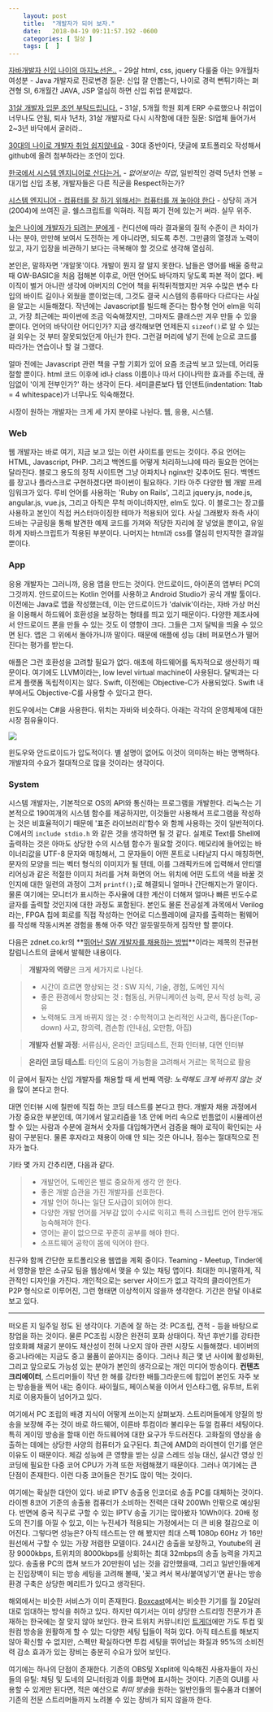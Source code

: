 ```yaml
---
    layout: post
    title:  "개발자가 되어 보자."
    date:   2018-04-19 09:11:57.192 -0600
    categories: [ 일상 ]
    tags: [  ]
---
```


[자바개발자 신입 나이의 마지노선은..](http://www.okjsp.pe.kr:8080/article/418715?note=1311269) - 29살 html, css, jquery 다룰줄 아는 9개월차 여성분 - Java 개발자로 진로변경 질문: 신입 잘 안뽑는다, 나이로 경력 뻔튀기하는 펴견형 SI, 6개월간 JAVA, JSP 열심히 하면 신입 취업 문제없다.

[31살 개발자 입문 조언 부탁드립니다.](https://okky.kr/article/286357) - 31살, 5개월 학원 회계 ERP 수료했으나 취업이 너무나도 안됨, 퇴사 1년차, 31살 개발자로 다시 시작함에 대한 질문: SI업체 들어가서 2~3년 바닥에서 굴러라..

[30대의 나이로 개발자 취업 쉽지않네요](https://www.clien.net/service/board/park/5948496) - 30대 중반이다, 댓글에 포트폴리오 작성해서 github에 올려 첨부하라는 조언이 있다.

[한국에서 시스템 엔지니어로 산다는거.](http://linux.systemv.pe.kr/%ED%95%9C%EA%B5%AD%EC%97%90%EC%84%9C-%EC%8B%9C%EC%8A%A4%ED%85%9C-%EC%97%94%EC%A7%80%EB%8B%88%EC%96%B4%EB%A1%9C-%EC%82%B0%EB%8B%A4%EB%8A%94%EA%B1%B0/) - *없어보이는 직업*, 일반적인 경력 5년차 연봉 = 대기업 신입 초봉, 개발자들은 다른 직군을 Respect하는가?

[시스템 엔지니어 - 컴퓨터를 잘 하기 위해서는 컴퓨터를 꺼 놓아야 한다](http://www.hanbit.co.kr/channel/category/category_view.html?cms_code=CMS3239207557) - 상당히 과거(2004)에 쓰여진 글. 쉘스크립트를 익혀라. 직접 짜기 전에 있는거 써라. 실무 위주.

[늦은 나이에 개발자가 되려는 분에게](http://coderlife.tistory.com/157) - 컨디션에 따라 결과물의 질적 수준이 큰 차이가 나는 분야, 만만해 보여서 도전하는 게 아니라면, 되도록 추천. 그만큼의 열정과 노력이 있고, 자기 입장을 비관하기 보다는 극복해야 할 것으로 생각해 열심히.


본인은, 말하자면 '개알못'이다. 개발이 뭔지 잘 알지 못한다. 남들은 영어를 배울 중학교때 GW-BASIC을 처음 접해본 이후로, 어떤 언어도 바닥까지 닿도록 파본 적이 없다. 베이직이 별거 아니란 생각에 아버지의 C언어 책을 뒤적뒤적했지만 겨우 수많은 변수 타입의 바이트 길이나 외웠을 뿐이었는데, 그것도 결국 시스템의 종류마다 다르다는 사실을 알고는 시들해졌다. 작년에는 Javascript를 빌드해 준다는 함수형 언어 elm을 익히고, 가장 최근에는 파이썬에 조금 익숙해졌지만, 그마저도 클래스만 겨우 만들 수 있을 뿐이다. 언어의 바닥이란 어디인가? 지금 생각해보면 언제든지 `sizeof()`로 알 수 있는 걸 외우는 것 부터 잘못되었던게 아닌가 한다. 그런걸 머리에 넣기 전에 눈으로 코드를 따라가는 연습이나 할 걸 그랬다. 

얼마 전에는 Javascript 관련 책을 구할 기회가 있어 요즘 조금씩 보고 있는데, 어리둥절할 뿐이다. html 코드 이후에 id나 class 이름이나 따서 다이나믹한 효과를 주는데, 끊임없이 '이게 전부인가?' 하는 생각이 든다. 세미클론보다 탭 인덴트(indentation: 1tab = 4 whitespace)가 너무나도 익숙해졌다. 

시장이 원하는 개발자는 크게 세 가지 분야로 나뉜다. 웹, 응용, 시스템.

### **Web**

웹 개발자는 바로 여기, 지금 보고 있는 이런 사이트를 만드는 것이다. 주요 언어는 HTML, Javascript, PHP. 그리고 백엔드를 어떻게 처리하느냐에 따라 필요한 언어는 달라진다. 블로그 용도의 정적 사이트면 그냥 아파치나 nginx만 갖추어도 된다. 백엔드를 장고나 플라스크로 구현하겠다면 파이썬이 필요하다. 기타 아주 다양한 웹 개발 프레임워크가 있다. 루비 언어를 사용하는 'Ruby on Rails', 그리고 jquery.js, node.js, angular.js, vue.js, 그리고 아직은 무척 마이너하지만, elm도 있다. 이 블로그는 장고를 사용하고 본인이 직접 커스터마이징한 테마가 적용되어 있다. 사실 그래봤자 좌측 사이드바는 구글링을 통해 발견한 예제 코드를 가져와 적당한 자리에 잘 넣었을 뿐이고, 유일하게 자바스크립트가 적용된 부분이다. 나머지는 html과 css를 열심히 만지작한 결과일 뿐이다.

### **App**

응용 개발자는 그러니까, 응용 앱을 만드는 것이다. 안드로이드, 아이폰의 앱부터 PC의 그것까지. 안드로이드는 Kotlin 언어를 사용하고 Android Studio가 공식 개발 툴이다. 이전에는 Java로 앱을 작성했는데, 이는 안드로이드가 'dalvik'이라는, 자바 가상 머신을 이용해서 하드웨어 호환성을 보장하는 형태를 띄고 있기 때문이다. 다양한 제조사에서 안드로이드 폰을 만들 수 있는 것도 이 영향이 크다. 그들은 그저 달빅을 띄울 수 있으면 된다. 앱은 그 위에서 돌아가니까 말이다. 때문에 애플에 성능 대비 퍼포먼스가 떨어진다는 평가를 받는다.

애플은 그런 호환성을 고려할 필요가 없다. 애초에 하드웨어를 독자적으로 생산하기 때문이다. 여기에도 LLVM이라는, low level virtual machine이 사용된다. 달빅과는 다르게 플랫폼 독립적이지는 않다. Swift, 이전에는 Objective-C가 사용되었다. Swift 내부에서도 Objective-C를 사용할 수 있다고 한다.

윈도우에서는 C#을 사용한다. 위치는 자바와 비슷하다. 아래는 각각의 운영체제에 대한 시장 점유율이다.

[![](https://res.cloudinary.com/rockheung/image/upload/v1524129288/StatCounter-os_combined-ww-monthly-201703-201803_poxszw.png)](http://gs.statcounter.com/os-market-share#monthly-201703-201803) 

윈도우와 안드로이드가 압도적이다. 별 설명이 없어도 이것이 의미하는 바는 명백하다. 개발자의 수요가 절대적으로 많을 것이라는 생각이다.

### **System**

시스템 개발자는, 기본적으로 OS의 API와 통신하는 프로그램을 개발한다. 리눅스는 기본적으로 190여개의 시스템 함수를 제공하지만, 이것들만 사용해서 프로그램을 작성하는 것은 비효율적이기 때문에 '표준 라이브러리'함수 와 함께 사용하는 것이 일반적이다. C에서의 `include stdio.h` 와 같은 것을 생각하면 될 것 같다. 실제로 Text를 Shell에 출력하는 것은 아마도 상당한 수의 시스템 함수가 필요할 것이다. 메모리에 들어있는 바이너리값을 UTF-8 문자와 매칭해서, 그 문자들이 어떤 폰트로 나타날지 다시 매칭하면, 문자의 모양을 띄는 벡터 형식의 이미지가 될 텐데, 이를 그래픽카드에 입력해서 안티앨리어싱과 같은 적절한 이미지 처리를 거쳐 화면의 어느 위치에 어떤 도트의 색을 바꿀 것인지에 대한 일련의 과정이 그저 `printf();`로 해결되니 얼마나 간단해지는가 말이다. 물론 여기에는 모니터가 표시하는 주사율에 대한 계산이 더해져 얼마나 빠른 빈도수로 글자를 출력할 것인지에 대한 과정도 포함된다. 본인도 물론 전공설계 과목에서 Verilog라는, FPGA 칩에 회로를 직접 작성하는 언어로 디스플레이에 글자를 출력하는 펌웨어를 작성해 작동시켜본 경험을 통해 아주 약간 알듯말듯하게 짐작만 할 뿐이다.

다음은 zdnet.co.kr의 **[뛰어난 SW 개발자를 채용하는 방법](http://www.zdnet.co.kr/column/column_view.asp?artice_id=20160816100113)**이라는 제목의 전규현 칼럼니스트의 글에서 발췌한 내용이다.

> **개발자의 역량**은 크게 세가지로 나뉜다.

> - 시간이 흐르면 향상되는 것 : SW 지식, 기술, 경험, 도메인 지식
> - 좋은 환경에서 향상되는 것 : 협동심, 커뮤니케이션 능력, 문서 작성 능력, 공유
> - 노력해도 크게 바뀌지 않는 것 : 수학적이고 논리적인 사고력, 톱다운(Top-down) 사고, 창의력, 겸손함 (인내심, 오만함, 아집)

> **개발자 선발 과정**: 서류심사, 온라인 코딩테스트, 전화 인터뷰, 대면 인터뷰

> **온라인 코딩 테스트**: 타인의 도움이 가능함을 고려해서 거르는 목적으로 활용

이 글에서 필자는 신입 개발자를 채용할 때 세 번째 역량: *노력해도 크게 바뀌지 않는 것*을 많이 본다고 한다.

대면 인터뷰 시에 칠판에 직접 하는 코딩 테스트를 본다고 한다. 개발자 채용 과정에서 가장 중요한 부분인데, 여기에서 알고리즘을 1초 안에 머리 속으로 빈틈없이 시뮬레이션 할 수 있는 사람과 수분에 걸쳐서 숫자를 대입해가면서 검증을 해야 로직이 확인되는 사람이 구분된다. 물론 후자라고 채용이 아얘 안 되는 것은 아니나, 점수는 절대적으로 전자가 높다.

기타 몇 가지 간추리면, 다음과 같다.

> - 개발언어, 도메인은 별로 중요하게 생각 안 한다.
> - 좋은 개발 습관을 가진 개발자를 선호한다.
> - 개발 언어 하나는 일단 도사급이 되어야 한다.
> - 다양한 개발 언어를 거부감 없이 수시로 익히고 특히 스크립트 언어 한두개도 능숙해져야 한다.
> - 영어는 끝이 없으므로 꾸준히 공부를 해야 한다.
> - 소프트웨어 공학이 몸에 익어야 한다.

친구와 함께 간단한 포트폴리오용 웹앱을 계획 중이다. Teaming - Meetup, Tinder에서 영향을 받은 소규모 팀을 웹상에서 맺을 수 있는 채팅 앱이다. 최대한 미니멀하게, 직관적인 디자인을 가진다. 개인적으로는 server 사이드가 없고 각각의 클라이언트가 P2P 형식으로 이루어진, 그런 형태면 이상적이지 않을까 생각한다. 기간은 한달 이내로 보고 있다.

<hr>

떠오른 지 일주일 정도 된 생각이다. 기존에 잘 하는 것: PC조립, 견적 - 등을 바탕으로 창업을 하는 것이다. 물론 PC조립 시장은 완전히 포화 상태이다. 작년 후반기를 강타한 암호화폐 채굴기 분야도 채산성이 전혀 나오지 않아 관련 시장도 시들해졌다. 네이버의 중고나라에는 지금도 중고 물품이 쏟아지는 중이다. 그러나 최근 몇 년 사이에 활성화된, 그리고 앞으로도 가능성 있는 분야가 본인의 생각으로는 개인 미디어 방송이다. **컨텐츠 크리에이터**, 스트리머들이 작년 한 해를 강타한 배틀그라운드에 힘입어 본인도 자주 보는 방송들을 찍어 내는 중이다. 싸이월드, 페이스북을 이어서 인스타그램, 유투브, 트위치로 이용자들이 넘어가고 있다.

여기에서 PC 조립의 배경 지식이 어떻게 쓰이는지 살펴보자. 스트리머들에게 양질의 방송을 보장해 주는 것이 바로 하드웨어, 이른바 투컴이라 불리우는 듀얼 컴퓨터 세팅이다. 특히 게이밍 방송을 할때 이런 하드웨어에 대한 요구가 두드러진다. 고화질의 영상을 송출하는 데에는 상당한 사양의 컴퓨터가 요구된다. 최근에 AMD의 라이젠이 인기를 얻은 이유도 이 때문이다. 체감 성능에 큰 영향을 받는 싱글 스레드 성능 대신, 실시간 영상 인코딩에 필요한 다중 코어 CPU가 가격 또한 저렴해졌기 때문이다. 그러나 여기에는 큰 단점이 존재한다. 이런 다중 코어들은 전기도 많이 먹는 것이다.

여기에는 확실한 대안이 있다. 바로 IPTV 송출용 인코더로 송출 PC를 대체하는 것이다. 라이젠 8코어 기준의 송출용 컴퓨터가 소비하는 전력은 대략 200Wh 안팎으로 예상된다. 반면에 중국 직구로 구할 수 있는 IPTV 송출 기기는 많아봤자 10Wh이다. 20배 정도의 전기를 아낄 수 있고, 이는 누진세가 적용되는 가정에서는 더 큰 비용 절감으로 이어진다. 그렇다면 성능은? 아직 테스트는 안 해 봤지만 최대 스펙 1080p 60Hz 가 16만원선에서 구할 수 있는 가장 저렴한 모델이다. 24시간 송출을 보장하고, Youtube의 권장 9000kbps, 트위치의 8000kbps를 상회하는 최대 32mbps의 송출 능력을 가지고 있다. 송출용 PC의 캡쳐 보드가 20만원이 넘는 것을 감안했을때, 그리고 일반인들에게는 진입장벽이 되는 방송 세팅을 고려해 볼때, '꽂고 켜서 복사/붙여넣기'면 끝나는 방송 환경 구축은 상당한 메리트가 있다고 생각된다.

해외에서는 비슷한 서비스가 이미 존재한다. [Boxcast](https://www.boxcast.com/)에서는 비슷한 기기를 월 20달러 대로 임대하는 방식을 취하고 있다. 하지만 여기서는 이미 상당한 스트리밍 전문가가 존재하는 한국에는 잘 맞지 않아 보인다. 한국 트위치 커뮤니티인 [트게더](https://tgd.kr)에만 가도 투컴 및 원컴 방송을 원활하게 할 수 있는 다양한 세팅 팁들이 적혀 있다. 아직 테스트를 해보지 않아 확신할 수 없지만, 스펙만 확실하다면 투컴 세팅을 뛰어넘는 화질과 95%의 소비전력 감소 효과가 있는 장비는 충분히 수요가 있어 보인다.

여기에는 하나의 단점이 존재한다. 기존의 OBS및 Xsplit에 익숙해진 사용자들이 자신들의 유틸: 채팅 및 도네의 모니터링과 이를 화면에 표시하는 것이다. 기존의 GUI를 사용할 수 있게만 된다면, 적은 예산으로 *취미 방송*을 원하는 일반인들의 필수품과 더불어 기존의 전문 스트리머들까지 노려볼 수 있는 장비가 되지 않을까 한다.
